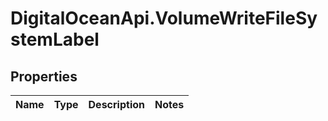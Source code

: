 # DigitalOceanApi.VolumeWriteFileSystemLabel

## Properties
Name | Type | Description | Notes
------------ | ------------- | ------------- | -------------
